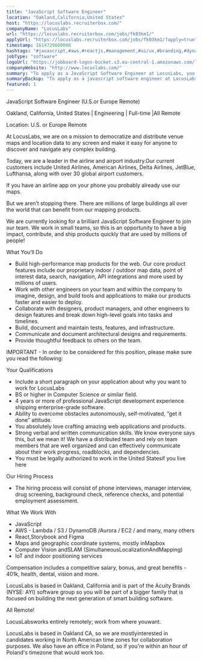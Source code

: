 ```yaml
---
title: "JavaScript Software Engineer"
location: "Oakland,California,United States"
host: "https://locuslabs.recruiterbox.com/"
companyName: "LocusLabs"
url: "https://locuslabs.recruiterbox.com/jobs/fk03km1/"
applyUrl: "https://locuslabs.recruiterbox.com/jobs/fk03km1/?apply=true"
timestamp: 1614729600000
hashtags: "#javascript,#aws,#reactjs,#management,#ui/ux,#branding,#dynamodb,#figma"
jobType: "software"
logoUrl: "https://jobboard-logos-bucket.s3.eu-central-1.amazonaws.com/locuslabs"
companyWebsite: "http://www.locuslabs.com/"
summary: "To apply as a JavaScript Software Engineer at LocusLabs, you preferably need to have 4 years or more of professional JavaScript development experience shipping enterprise-grade software."
summaryBackup: "To apply as a javascript software engineer at LocusLabs, you preferably need to have some knowledge of: #javascript, #ui/ux, #reactjs."
featured: 1
---
```


JavaScript Software Engineer (U.S.or Europe Remote)

Oakland, California, United States | Engineering | Full-time |All Remote

Location: U.S. or Europe Remote  
  
At LocusLabs, we are on a mission to democratize and distribute venue maps and location data to any screen and make it easy for anyone to discover and navigate any complex building.

Today, we are a leader in the airline and airport industry.Our current customers include United Airlines, American Airlines, Delta Airlines, JetBlue, Lufthansa, along with over 30 global airport customers.

If you have an airline app on your phone you probably already use our maps.

But we aren’t stopping there. There are millions of large buildings all over the world that can benefit from our mapping products.

We are currently looking for a brilliant JavaScript Software Engineer to join our team. We work in small teams, so this is an opportunity to have a big impact, contribute, and ship products quickly that are used by millions of people!

What You’ll Do

*   Build high-performance map products for the web. Our core product features include our proprietary indoor / outdoor map data, point of interest data, search, navigation, API integrations and more used by millions of users.
*   Work with other engineers on your team and within the company to imagine, design, and build tools and applications to make our products faster and easier to deploy.
*   Collaborate with designers, product managers, and other engineers to design features and break down high-level goals into tasks and timelines.
*   Build, document and maintain tests, features, and infrastructure.
*   Communicate and document architectural designs and requirements.
*   Provide thoughtful feedback to others on the team.

IMPORTANT - In order to be considered for this position, please make sure you read the following:

Your Qualifications 

*   Include a short paragraph on your application about why you want to work for LocusLabs
*   BS or higher in Computer Science or similar field.
*   4 years or more of professional JavaScript development experience shipping enterprise-grade software.
*   Ability to overcome obstacles autonomously, self-motivated, “get it done” attitude.
*   You absolutely love crafting amazing web applications and products.
*   Strong verbal and written communication skills. We know everyone says this, but we mean it! We have a distributed team and rely on team members that are well organized and can effectively communicate about their work progress, roadblocks, and dependencies. 
*   You must be legally authorized to work in the United Statesif you live here

Our Hiring Process

*   The hiring process will consist of phone interviews, manager interview, drug screening, background check, reference checks, and potential employment assessment. 

What We Work With

*   JavaScript
*   AWS - Lambda / S3 / DynamoDB /Aurora / EC2 / and many, many others
*   React,Storybook and Figma
*   Maps and geographic coordinate systems, mostly inMapbox
*   Computer Vision andSLAM (SimultaneousLocalizationAndMapping)
*   IoT and indoor positioning services

Compensation includes a competitive salary, bonus, and great benefits - 401k, health, dental, vision and more.

LocusLabs is based in Oakland, California and is part of the Acuity Brands (NYSE: AYI) software group so you will be part of a bigger family that is focused on building the next generation of smart building software.

All Remote!

LocusLabsworks entirely remotely; work from where youwant.  

LocusLabs is based in Oakland CA, so we are mostlyinterested in candidates working in North American time zones for collaboration purposes. We also have an office in Poland, so if you're within an hour of Poland's timezone that would work too.

